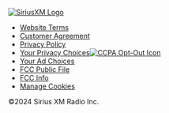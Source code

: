 [![SiriusXM Logo ](/content/dam/sxm-com/logos/sxm/SiriusXM-Logo-onDark.svg)](https://www.siriusxm.com/)

* [Website Terms](https://www.siriusxm.com/sxm-web-terms-of-use)
* [Customer Agreement](https://www.siriusxm.com/customeragreement)
* [Privacy Policy](https://www.siriusxm.com/privacy-policy)
* [Your Privacy Choices![CCPA Opt-Out Icon](/content/dam/sxm-com/icons/ccpa-opt-out-icon/privacyoptions.svg)](http://www.siriusxm.com/yourprivacychoices)
* [Your Ad Choices](https://www.siriusxm.com/youradchoices)
* [FCC Public File](https://publicfiles.fcc.gov/sdars-profile/sirius/)
* [FCC Info](https://www.siriusxm.com/fccinfo)
* [Manage Cookies](https://www.siriusxm.com/campaigns/streamedia?programcode=USTESSRTP3MO99#)

©2024 Sirius XM Radio Inc.
